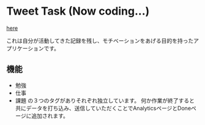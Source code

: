 # Tweet Task (Now coding...)
[here](https://tweet-task.web.app/)

これは自分が活動してきた記録を残し、モチベーションをあげる目的を持ったアプリケーションです。

## 機能
- 勉強
- 仕事
- 課題
の３つのタグがありそれぞれ独立しています。
何か作業が終了すると共にデータを打ち込み、送信していただくことでAnalyticsページとDoneページに追加されます。
